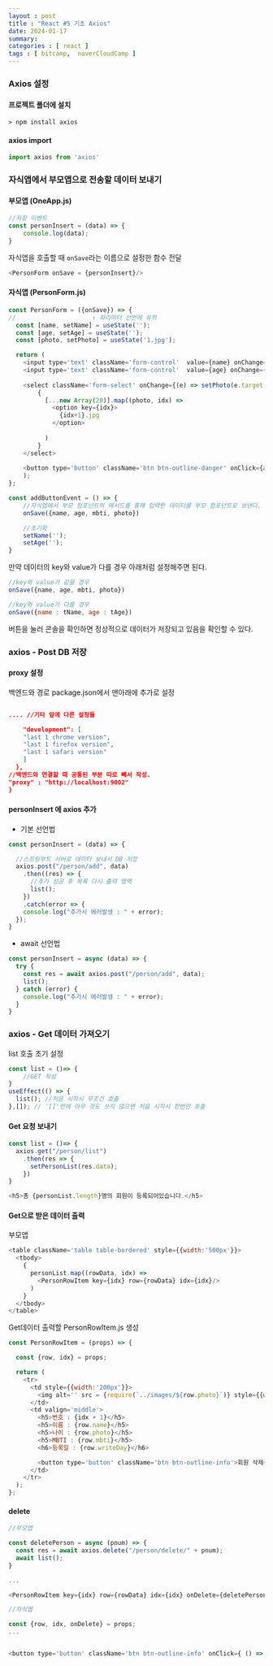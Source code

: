 ```yaml
---
layout : post
title : "React #5 기초 Axios"
date: 2024-01-17
summary: 
categories : [ react ]
tags : [ bitcamp,  naverCloudCamp ]
---
```



### Axios 설정

#### 프로젝트 폴더에 설치

```shell
> npm install axios
```

#### axios import

```js
import axios from 'axios'
```

### 자식앱에서 부모앱으로 전송할 데이터 보내기

#### 부모앱 (OneApp.js)

```js
//저장 이벤트
const personInsert = (data) => {
    console.log(data);
}
```

자식앱을 호출할 때 `onSave`라는 이름으로 설정한 함수 전달

```js
<PersonForm onSave = {personInsert}/>
```

#### 자식앱 (PersonForm.js)

```js
const PersonForm = ({onSave}) => {
//                     ↑ 파라미터 선언에 유의 
  const [name, setName] = useState('');
  const [age, setAge] = useState('');
  const [photo, setPhoto] = useState('1.jpg');

  return (
    <input type='text' className='form-control'  value={name} onChange={(e)=> setName(e.target.value)}/>
    <input type='text' className='form-control'  value={age} onChange={(e)=> setAge(e.target.value)}/>
    
    <select className='form-select' onChange={(e) => setPhoto(e.target.value)} >
        {
          [...new Array(20)].map((photo, idx) =>
            <option key={idx}>
              {idx+1}.jpg
            </option>
    
          )
        }
    </select>
    
    <button type='button' className='btn btn-outline-danger' onClick={addButtonEvent}>추가</button>
    );
};
```


```js
const addButtonEvent = () => {
    //자식엡에서 부모 컴포넌트의 메서드를 통해 입력한 데이터를 부모 컴포넌트로 보낸다.
    onSave({name, age, mbti, photo})

    //초기화
    setName('');
    setAge('');
}
```

만약 데이터의 key와 value가 다를 경우 아래처럼 설정해주면 된다.


```js
//key와 value가 같을 경우
onSave({name, age, mbti, photo})

//key와 value가 다를 경우
onSave({name : tName, age : tAge})
```

버튼을 눌러 콘솔을 확인하면 정상적으로 데이터가 저장되고 있음을 확인할 수 있다.


### axios - Post DB 저장

#### proxy 설정

 
백엔드와 경로 package.json에서 맨아래에 추가로 설정

```json

.... //기타 앞에 다른 설정들

    "development": [
    "last 1 chrome version",
    "last 1 firefox version",
    "last 1 safari version"
    ]
  },
//백엔드와 연결할 때 공통된 부분 따로 빼서 작성.
"proxy" : "http://localhost:9002"
}
```

#### personInsert 에 axios 추가

* 기본 선언법

```js
const personInsert = (data) => {

  //스프링부트 서버로 데이터 보내서 DB 저장
  axios.post("/person/add", data)
    .then((res) => {
      //추가 성공 후 목록 다시 출력 영역
      list();
    })
    .catch(error => {
    console.log("추가시 에러발생 : " + error);
  });
}
```

* await 선언법

```js
const personInsert = async (data) => {
  try {
    const res = await axios.post("/person/add", data);
    list();
  } catch (error) {
    console.log("추가시 에러발생 : " + error);
  }
}
```


### axios - Get 데이터 가져오기

list 호출 초기 설정

```js
const list = ()=> {
    //GET 작성
}
useEffect(() => {
  list(); //처음 시작시 무조건 호출
},[]); // '[]'안에 아무 것도 쓰지 않으면 처음 시작시 한번만 호출
```


#### Get 요청 보내기

```js
const list = ()=> {
  axios.get("/person/list")
    .then(res => {
      setPersonList(res.data);
    })
}
```

```js
<h5>총 {personList.length}명의 회원이 등록되어있습니다.</h5>
```

#### Get으로 받은 데이터 출력

부모앱

```js
<table className='table table-bordered' style={{width:'500px'}}>
  <tbody>
    {
      personList.map((rowData, idx) =>
        <PersonRowItem key={idx} row={rowData} idx={idx}/>
      )
    }
  </tbody>
</table>
```

Get데이터 출력할 PersonRowItem.js 생성

```js
const PersonRowItem = (props) => {

  const {row, idx} = props;

  return (
    <tr>
      <td style={{width:'200px'}}>
        <img alt='' src = {require(`../images/${row.photo}`)} style={{width:'200px'}}/>
      </td>
      <td valign='middle'>
        <h5>번호 : {idx + 1}</h5>
        <h5>이름 : {row.name}</h5>
        <h5>나이 : {row.photo}</h5>
        <h5>MBTI : {row.mbti}</h5>
        <h6>등록일 : {row.writeDay}</h6>

        <button type='button' className='btn btn-outline-info'>회원 삭제</button>
      </td>
    </tr>
  );
};
```


#### delete

```js
//부모앱 

const deletePerson = async (pnum) => {
  const res = await axios.delete("/person/delete/" + pnum);
  await list();
}

...

<PersonRowItem key={idx} row={rowData} idx={idx} onDelete={deletePerson}/>
```

```js
//자식앱

const {row, idx, onDelete} = props;
...


<button type='button' className='btn btn-outline-info' onClick={ () =>  onDelete(row.pnum)}> 회원 삭제</button>
```


